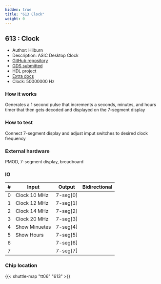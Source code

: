 ```yaml
---
hidden: true
title: "613 Clock"
weight: 0
---
```


## 613 : Clock

* Author: Hilburn
* Description: ASIC Desktop Clock
* [GitHub repository](https://github.com/dr-skyler/tt_um_dr_skyler_clock)
* [GDS submitted](https://github.com/dr-skyler/tt_um_dr_skyler_clock/actions/runs/8746545854)
* HDL project
* [Extra docs]()
* Clock: 50000000 Hz

<!---

This file is used to generate your project datasheet. Please fill in the information below and delete any unused
sections.

You can also include images in this folder and reference them in the markdown. Each image must be less than
512 kb in size, and the combined size of all images must be less than 1 MB.
-->


### How it works

Generates a 1 second pulse that increments a seconds, minutes, and hours timer that then gets decoded and displayed on the 7-segment display

### How to test

Connect 7-segment display and adjust imput switches to desired clock frequency

### External hardware

PMOD, 7-segment display, breadboard


### IO

| #             | Input    | Output   | Bidirectional   |
| ------------- | -------- | -------- | --------------- |
| 0 | Clock 10 MHz  | 7-seg[0]  |         |
| 1 | Clock 12 MHz  | 7-seg[1]  |         |
| 2 | Clock 14 MHz  | 7-seg[2]  |         |
| 3 | Clock 20 MHz  | 7-seg[3]  |         |
| 4 | Show Minuetes  | 7-seg[4]  |         |
| 5 | Show Hours  | 7-seg[5]  |         |
| 6 |   | 7-seg[6]  |         |
| 7 |   | 7-seg[7]  |         |


### Chip location

{{< shuttle-map "tt06" "613" >}}
